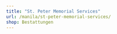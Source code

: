 ```yaml
---
title: "St. Peter Memorial Services"
url: /manila/st-peter-memorial-services/
shop: Bestattungen
---
```

